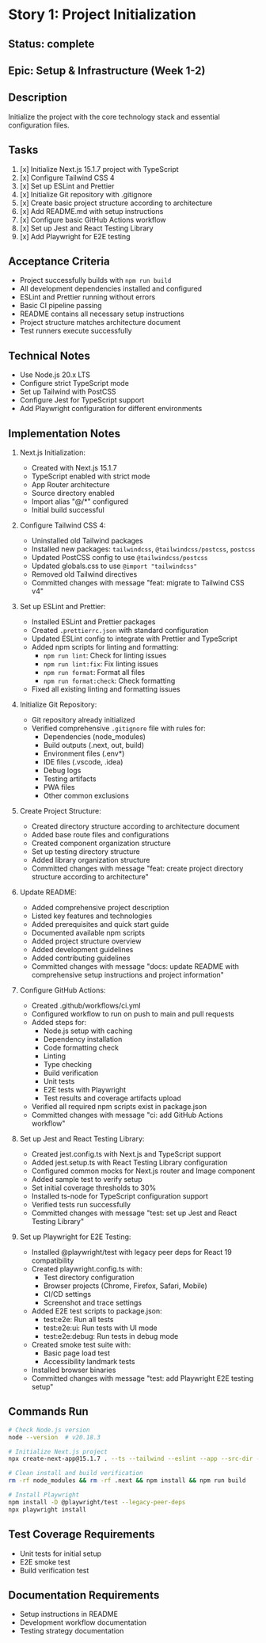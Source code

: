 # Story 1: Project Initialization

## Status: complete

## Epic: Setup & Infrastructure (Week 1-2)

## Description

Initialize the project with the core technology stack and essential configuration files.

## Tasks

1. [x] Initialize Next.js 15.1.7 project with TypeScript
2. [x] Configure Tailwind CSS 4
3. [x] Set up ESLint and Prettier
4. [x] Initialize Git repository with .gitignore
5. [x] Create basic project structure according to architecture
6. [x] Add README.md with setup instructions
7. [x] Configure basic GitHub Actions workflow
8. [x] Set up Jest and React Testing Library
9. [x] Add Playwright for E2E testing

## Acceptance Criteria

- Project successfully builds with `npm run build`
- All development dependencies installed and configured
- ESLint and Prettier running without errors
- Basic CI pipeline passing
- README contains all necessary setup instructions
- Project structure matches architecture document
- Test runners execute successfully

## Technical Notes

- Use Node.js 20.x LTS
- Configure strict TypeScript mode
- Set up Tailwind with PostCSS
- Configure Jest for TypeScript support
- Add Playwright configuration for different environments

## Implementation Notes

1. Next.js Initialization:

   - Created with Next.js 15.1.7
   - TypeScript enabled with strict mode
   - App Router architecture
   - Source directory enabled
   - Import alias "@/\*" configured
   - Initial build successful

2. Configure Tailwind CSS 4:

   - Uninstalled old Tailwind packages
   - Installed new packages: `tailwindcss`, `@tailwindcss/postcss`, `postcss`
   - Updated PostCSS config to use `@tailwindcss/postcss`
   - Updated globals.css to use `@import "tailwindcss"`
   - Removed old Tailwind directives
   - Committed changes with message "feat: migrate to Tailwind CSS v4"

3. Set up ESLint and Prettier:

   - Installed ESLint and Prettier packages
   - Created `.prettierrc.json` with standard configuration
   - Updated ESLint config to integrate with Prettier and TypeScript
   - Added npm scripts for linting and formatting:
     - `npm run lint`: Check for linting issues
     - `npm run lint:fix`: Fix linting issues
     - `npm run format`: Format all files
     - `npm run format:check`: Check formatting
   - Fixed all existing linting and formatting issues

4. Initialize Git Repository:

   - Git repository already initialized
   - Verified comprehensive `.gitignore` file with rules for:
     - Dependencies (node_modules)
     - Build outputs (.next, out, build)
     - Environment files (.env\*)
     - IDE files (.vscode, .idea)
     - Debug logs
     - Testing artifacts
     - PWA files
     - Other common exclusions

5. Create Project Structure:

   - Created directory structure according to architecture document
   - Added base route files and configurations
   - Created component organization structure
   - Set up testing directory structure
   - Added library organization structure
   - Committed changes with message "feat: create project directory structure according to architecture"

6. Update README:

   - Added comprehensive project description
   - Listed key features and technologies
   - Added prerequisites and quick start guide
   - Documented available npm scripts
   - Added project structure overview
   - Added development guidelines
   - Added contributing guidelines
   - Committed changes with message "docs: update README with comprehensive setup instructions and project information"

7. Configure GitHub Actions:

   - Created .github/workflows/ci.yml
   - Configured workflow to run on push to main and pull requests
   - Added steps for:
     - Node.js setup with caching
     - Dependency installation
     - Code formatting check
     - Linting
     - Type checking
     - Build verification
     - Unit tests
     - E2E tests with Playwright
     - Test results and coverage artifacts upload
   - Verified all required npm scripts exist in package.json
   - Committed changes with message "ci: add GitHub Actions workflow"

8. Set up Jest and React Testing Library:

   - Created jest.config.ts with Next.js and TypeScript support
   - Added jest.setup.ts with React Testing Library configuration
   - Configured common mocks for Next.js router and Image component
   - Added sample test to verify setup
   - Set initial coverage thresholds to 30%
   - Installed ts-node for TypeScript configuration support
   - Verified tests run successfully
   - Committed changes with message "test: set up Jest and React Testing Library"

9. Set up Playwright for E2E Testing:
   - Installed @playwright/test with legacy peer deps for React 19 compatibility
   - Created playwright.config.ts with:
     - Test directory configuration
     - Browser projects (Chrome, Firefox, Safari, Mobile)
     - CI/CD settings
     - Screenshot and trace settings
   - Added E2E test scripts to package.json:
     - test:e2e: Run all tests
     - test:e2e:ui: Run tests with UI mode
     - test:e2e:debug: Run tests in debug mode
   - Created smoke test suite with:
     - Basic page load test
     - Accessibility landmark tests
   - Installed browser binaries
   - Committed changes with message "test: add Playwright E2E testing setup"

## Commands Run

```bash
# Check Node.js version
node --version  # v20.18.3

# Initialize Next.js project
npx create-next-app@15.1.7 . --ts --tailwind --eslint --app --src-dir --import-alias "@/*" --use-npm

# Clean install and build verification
rm -rf node_modules && rm -rf .next && npm install && npm run build

# Install Playwright
npm install -D @playwright/test --legacy-peer-deps
npx playwright install
```

## Test Coverage Requirements

- Unit tests for initial setup
- E2E smoke test
- Build verification test

## Documentation Requirements

- Setup instructions in README
- Development workflow documentation
- Testing strategy documentation
